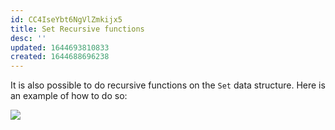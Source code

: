 ```yaml
---
id: CC4IseYbt6NgVlZmkijx5
title: Set Recursive functions
desc: ''
updated: 1644693810833
created: 1644688696238
---
```

It is also possible to do recursive functions on the `Set` data structure. 
Here is an example of how to do so:

![](/assets/images/2022-02-12-20-22-44.png)
